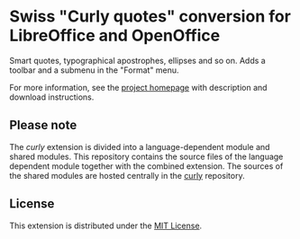 # Swiss "Curly quotes" conversion for LibreOffice and OpenOffice

Smart quotes, typographical apostrophes, ellipses and so on. 
 Adds a toolbar and a submenu in the "Format" menu.

For more information, see the [project homepage](https://peter88213.github.io/curly-de-CH) with description and download instructions.


## Please note

The *curly* extension is divided into a language-dependent module and shared modules. This repository contains the source files of the language dependent module together with the combined extension. The sources of the shared modules are hosted centrally in the [curly](https://github.com/peter88213/curly) repository.

## License

This extension is distributed under the [MIT License](http://www.opensource.org/licenses/mit-license.php).

